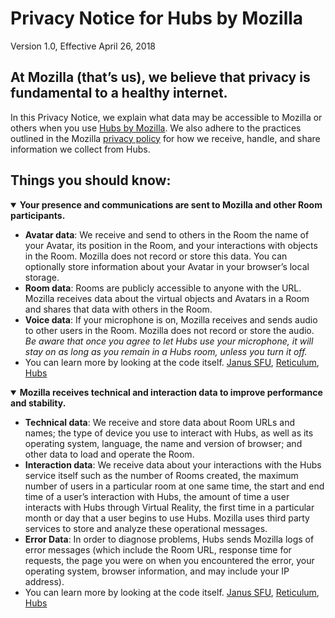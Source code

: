 # Privacy Notice for Hubs by Mozilla

Version 1.0, Effective April 26, 2018

## At Mozilla (that’s us), we believe that privacy is fundamental to a healthy internet.

In this Privacy Notice, we explain what data may be accessible to Mozilla or others when you use [Hubs by Mozilla](https://hubs.mozilla.com). We also adhere to the practices outlined in the Mozilla [privacy policy](https://www.mozilla.org/en-US/privacy/) for how we receive, handle, and share information we collect from Hubs.

## Things you should know:

<details open>
  <summary>
    <strong>Your presence and communications are sent to Mozilla and other Room participants.</strong>
  </summary>

- **Avatar data**: We receive and send to others in the Room the name of your Avatar, its position in the Room, and your interactions with objects in the Room.  Mozilla does not record or store this data. You can optionally store information about your Avatar in your browser’s local storage.  
- **Room data**: Rooms are publicly accessible to anyone with the URL. Mozilla receives data about the virtual objects and Avatars in a Room and shares that data with others in the Room.   
- **Voice data**: If your microphone is on, Mozilla receives and sends audio to other users in the Room. Mozilla does not record or store the audio.  *Be aware that once you agree to let Hubs use your microphone, it will stay on as long as you remain in a Hubs room, unless you turn it off.*
- You can learn more by looking at the code itself. [Janus SFU](https://github.com/mozilla/janus-plugin-sfu), [Reticulum](https://github.com/mozilla/reticulum), [Hubs](https://github.com/mozilla/hubs)
</details>

<p/>

<details open>
  <summary>
    <strong>Mozilla receives technical and interaction data to improve performance and stability.</strong>
  </summary>

- **Technical data**: We receive and store data about Room URLs and names; the type of device you use to interact with Hubs, as well as its operating system, language, the name and version of browser; and other data to load and operate the Room. 
- **Interaction data**: We receive data about your interactions with the Hubs service itself such as the number of Rooms created, the maximum number of users in a particular room at one same time, the start and end time of a user’s interaction with Hubs, the amount of time a user interacts with Hubs through Virtual Reality, the first time in a particular month or day that a user begins to use Hubs. Mozilla uses third party services to store and analyze these operational messages. 
- **Error Data**: In order to diagnose problems, Hubs sends Mozilla logs of error messages (which include the Room URL, response time for requests, the page you were on when you encountered the error, your operating system, browser information, and may include your IP address). 
- You can learn more by looking at the code itself.  [Janus SFU](https://github.com/mozilla/janus-plugin-sfu), [Reticulum](https://github.com/mozilla/reticulum), [Hubs](https://github.com/mozilla/hubs)
</details>
